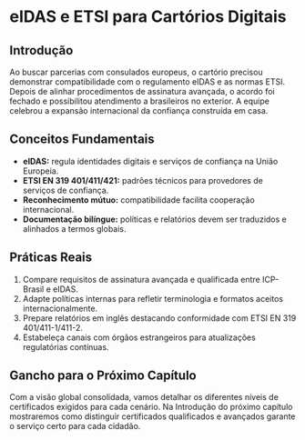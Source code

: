 # eIDAS e ETSI para Cartórios Digitais

## Introdução

Ao buscar parcerias com consulados europeus, o cartório precisou demonstrar compatibilidade com o regulamento eIDAS e as normas ETSI. Depois de alinhar procedimentos de assinatura avançada, o acordo foi fechado e possibilitou atendimento a brasileiros no exterior. A equipe celebrou a expansão internacional da confiança construída em casa.

## Conceitos Fundamentais

- **eIDAS:** regula identidades digitais e serviços de confiança na União Europeia.
- **ETSI EN 319 401/411/421:** padrões técnicos para provedores de serviços de confiança.
- **Reconhecimento mútuo:** compatibilidade facilita cooperação internacional.
- **Documentação bilíngue:** políticas e relatórios devem ser traduzidos e alinhados a termos globais.

## Práticas Reais

1. Compare requisitos de assinatura avançada e qualificada entre ICP-Brasil e eIDAS.
2. Adapte políticas internas para refletir terminologia e formatos aceitos internacionalmente.
3. Prepare relatórios em inglês destacando conformidade com ETSI EN 319 401/411-1/411-2.
4. Estabeleça canais com órgãos estrangeiros para atualizações regulatórias contínuas.

## Gancho para o Próximo Capítulo

Com a visão global consolidada, vamos detalhar os diferentes níveis de certificados exigidos para cada cenário. Na Introdução do próximo capítulo mostraremos como distinguir certificados qualificados e avançados garante o serviço certo para cada cidadão.
